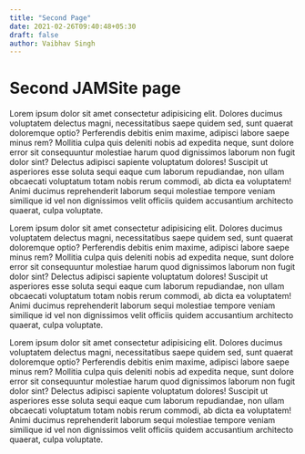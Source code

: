 ```yaml
---
title: "Second Page"
date: 2021-02-26T09:40:48+05:30
draft: false 
author: Vaibhav Singh
---
```


# Second JAMSite page

Lorem ipsum dolor sit amet consectetur adipisicing elit. Dolores ducimus voluptatem delectus magni, necessitatibus saepe quidem sed, sunt quaerat doloremque optio? Perferendis debitis enim maxime, adipisci labore saepe minus rem? Mollitia culpa quis deleniti nobis ad expedita neque, sunt dolore error sit consequuntur molestiae harum quod dignissimos laborum non fugit dolor sint? Delectus adipisci sapiente voluptatum dolores! Suscipit ut asperiores esse soluta sequi eaque cum laborum repudiandae, non ullam obcaecati voluptatum totam nobis rerum commodi, ab dicta ea voluptatem! Animi ducimus reprehenderit laborum sequi molestiae tempore veniam similique id vel non dignissimos velit officiis quidem accusantium architecto quaerat, culpa voluptate.

Lorem ipsum dolor sit amet consectetur adipisicing elit. Dolores ducimus voluptatem delectus magni, necessitatibus saepe quidem sed, sunt quaerat doloremque optio? Perferendis debitis enim maxime, adipisci labore saepe minus rem? Mollitia culpa quis deleniti nobis ad expedita neque, sunt dolore error sit consequuntur molestiae harum quod dignissimos laborum non fugit dolor sint? Delectus adipisci sapiente voluptatum dolores! Suscipit ut asperiores esse soluta sequi eaque cum laborum repudiandae, non ullam obcaecati voluptatum totam nobis rerum commodi, ab dicta ea voluptatem! Animi ducimus reprehenderit laborum sequi molestiae tempore veniam similique id vel non dignissimos velit officiis quidem accusantium architecto quaerat, culpa voluptate.

Lorem ipsum dolor sit amet consectetur adipisicing elit. Dolores ducimus voluptatem delectus magni, necessitatibus saepe quidem sed, sunt quaerat doloremque optio? Perferendis debitis enim maxime, adipisci labore saepe minus rem? Mollitia culpa quis deleniti nobis ad expedita neque, sunt dolore error sit consequuntur molestiae harum quod dignissimos laborum non fugit dolor sint? Delectus adipisci sapiente voluptatum dolores! Suscipit ut asperiores esse soluta sequi eaque cum laborum repudiandae, non ullam obcaecati voluptatum totam nobis rerum commodi, ab dicta ea voluptatem! Animi ducimus reprehenderit laborum sequi molestiae tempore veniam similique id vel non dignissimos velit officiis quidem accusantium architecto quaerat, culpa voluptate.
